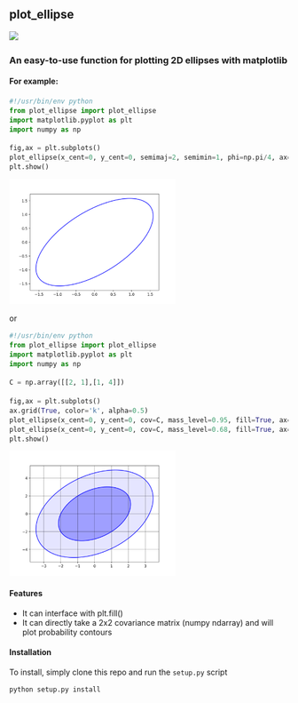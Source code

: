 ## plot_ellipse

<img src="https://travis-ci.org/nkern/plot_ellipse.svg?branch=master" data-pin-nopin="true"/>

### An easy-to-use function for plotting 2D ellipses with matplotlib
#### For example:
```python
#!/usr/bin/env python
from plot_ellipse import plot_ellipse
import matplotlib.pyplot as plt
import numpy as np

fig,ax = plt.subplots()
plot_ellipse(x_cent=0, y_cent=0, semimaj=2, semimin=1, phi=np.pi/4, ax=ax)
plt.show()
```
<img src="data/fig1.png" width=300px />

or

```python
#!/usr/bin/env python
from plot_ellipse import plot_ellipse
import matplotlib.pyplot as plt
import numpy as np

C = np.array([[2, 1],[1, 4]])

fig,ax = plt.subplots()
ax.grid(True, color='k', alpha=0.5)
plot_ellipse(x_cent=0, y_cent=0, cov=C, mass_level=0.95, fill=True, ax=ax, fill_kwargs={'alpha':0.1,'c':'b'})
plot_ellipse(x_cent=0, y_cent=0, cov=C, mass_level=0.68, fill=True, ax=ax, fill_kwargs={'alpha':0.3,'c':'b'})
plt.show()
```
<img src="data/fig2.png" width=300px />


#### Features
- It can interface with plt.fill()
- It can directly take a 2x2 covariance matrix (numpy ndarray) and will plot probability contours

#### Installation
To install, simply clone this repo and run the `setup.py` script
```bash
python setup.py install
```
